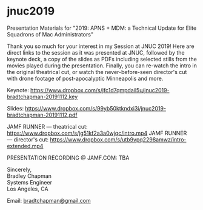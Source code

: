 # jnuc2019
Presentation Materials for "2019: APNS + MDM: a Technical Update for Elite Squadrons of Mac Administrators"

Thank you so much for your interest in my Session at JNUC 2019!  Here are direct links to the session as it was presented at JNUC, followed by the keynote deck, a copy of the slides as PDFs including selected stills from the movies played during the presentation.  Finally, you can re-watch the intro in the original theatrical cut, or watch the never-before-seen director's cut with drone footage of post-apocalyptic Minneapolis and more.

Keynote: https://www.dropbox.com/s/jfc1d7qmpdail5u/jnuc2019-bradtchapman-20191112.key

Slides: https://www.dropbox.com/s/99yb50ktkndxi3i/jnuc2019-bradtchapman-20191112.pdf

JAMF RUNNER — theatrical cut: https://www.dropbox.com/s/jg51kf2a3a0wjqc/intro.mp4
JAMF RUNNER — director's cut: https://www.dropbox.com/s/utb9vpq2298amwz/intro-extended.mp4

PRESENTATION RECORDING @ JAMF.COM: TBA

Sincerely,  
Bradley Chapman  
Systems Engineer  
Los Angeles, CA  

Email: bradtchapman@gmail.com  

